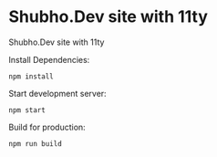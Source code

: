 # Shubho.Dev site with 11ty

Shubho.Dev site with 11ty

Install Dependencies:
```
npm install
```
Start development server:
```
npm start
```
Build for production:
```
npm run build
```
